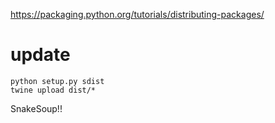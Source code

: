
https://packaging.python.org/tutorials/distributing-packages/
# update
```
python setup.py sdist
twine upload dist/*
```
SnakeSoup!!